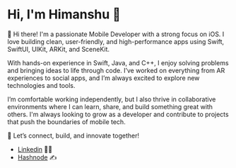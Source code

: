 # Hi, I'm Himanshu 👋

👋 Hi there! I'm a passionate Mobile Developer with a strong focus on iOS. I love building clean, user-friendly, and high-performance apps using Swift, SwiftUI, UIKit, ARKit, and SceneKit.

With hands-on experience in Swift, Java, and C++, I enjoy solving problems and bringing ideas to life through code. I’ve worked on everything from AR experiences to social apps, and I’m always excited to explore new technologies and tools.

I’m comfortable working independently, but I also thrive in collaborative environments where I can learn, share, and build something great with others. I'm always looking to grow as a developer and contribute to projects that push the boundaries of mobile tech.

🚀 Let’s connect, build, and innovate together!
- <a href="https://www.linkedin.com/in/himanshu-goyal24/">Linkedin</a> 👨‍💻
- <a href="https://himanshugoyal.hashnode.dev/">Hashnode</a> ✍️
